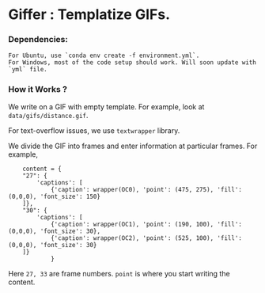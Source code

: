 # Giffer : Templatize GIFs.

### Dependencies:

    For Ubuntu, use `conda env create -f environment.yml`.
    For Windows, most of the code setup should work. Will soon update with `yml` file.

### How it Works ?

We write on a GIF with empty template. For example, look at `data/gifs/distance.gif`.

For text-overflow issues, we use `textwrapper` library.

We divide the GIF into frames and enter information at particular frames. For example, 

        content = {
        "27": {
            'captions': [
                {'caption': wrapper(OC0), 'point': (475, 275), 'fill': (0,0,0), 'font_size': 150}
        ]},
        "30": {
            'captions': [
                {'caption': wrapper(OC1), 'point': (190, 100), 'fill': (0,0,0), 'font_size': 30},
                {'caption': wrapper(OC2), 'point': (525, 100), 'fill': (0,0,0), 'font_size': 30}
        ]}
                }


Here `27, 33` are frame numbers. `point` is where you start writing the content.
